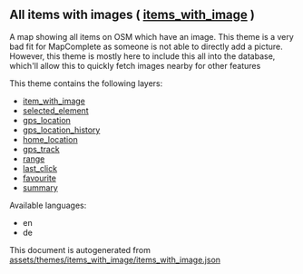 [//]: # (WARNING: this file is automatically generated. Please find the sources at the bottom and edit those sources)



 All items with images ( [items_with_image](https://mapcomplete.org/items_with_image) ) 
----------------------------------------------------------------------------------------



A map showing all items on OSM which have an image. This theme is a very bad fit for MapComplete as someone is not able to directly add a picture. However, this theme is mostly here to include this all into the database, which'll allow this to quickly fetch images nearby for other features

This theme contains the following layers:



  - [item_with_image](../Layers/item_with_image.md)
  - [selected_element](../Layers/selected_element.md)
  - [gps_location](../Layers/gps_location.md)
  - [gps_location_history](../Layers/gps_location_history.md)
  - [home_location](../Layers/home_location.md)
  - [gps_track](../Layers/gps_track.md)
  - [range](../Layers/range.md)
  - [last_click](../Layers/last_click.md)
  - [favourite](../Layers/favourite.md)
  - [summary](../Layers/summary.md)


Available languages:



  - en
  - de
 

This document is autogenerated from [assets/themes/items_with_image/items_with_image.json](https://github.com/pietervdvn/MapComplete/blob/develop/assets/themes/items_with_image/items_with_image.json)
